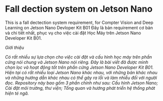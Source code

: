 # Fall dection system on Jetson Nano
This is a fall dectection system requirement, for Compter Vision and Deep Learning on Jetson Nano Devloper Kit B01
Đây là bản requirement cơ bản và chi tiết nhất, phục vụ cho việc cài đặt Học Máy trên Jetson Nano Developer Kit B01. 

_Giới thiệu_

<i>Có rất nhiều sự lựa chọn cho việc cài đặt và cấu hình học máy trên phần cứng nói chung và Jetson Nano nói riêng. Đây là bài viết đã được mình chọn lọc và hoạt động tốt trên phần cứng Jetson Nano Developer Kit B01. Hiện tại có rất nhiều loại Jetson Nano khác nhau, với những bản khác nhau và những hướng dẫn khác nhau có thể gây ra lỗi và làm nhiễu đối với người đọc. Repository này bao gồm 3 phần chính như sau: Cấu hình Jetson Nano; Cài đặt môi trường, thư viện; Tổng quan và hướng phát triển hệ thống phát hiện té ngã. </i>



